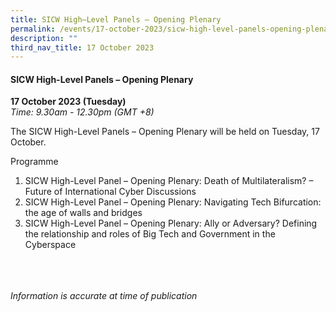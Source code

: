 ```yaml
---
title: SICW High–Level Panels – Opening Plenary
permalink: /events/17-october-2023/sicw-high-level-panels-opening-plenary/
description: ""
third_nav_title: 17 October 2023
---
```

#### **SICW High-Level Panels – Opening Plenary**

**17 October 2023 (Tuesday)**  
*Time: 9.30am - 12.30pm (GMT +8)*

The SICW High-Level Panels – Opening Plenary will be held on Tuesday, 17 October. 

Programme
1. SICW High-Level Panel – Opening Plenary: Death of Multilateralism? – Future of International Cyber Discussions
2. SICW High-Level Panel – Opening Plenary: Navigating Tech Bifurcation: the age of walls and bridges
3. SICW High-Level Panel – Opening Plenary: Ally or Adversary? Defining the relationship and roles of Big Tech and Government in the Cyberspace

<br><br><br>
*Information is accurate at time of publication*